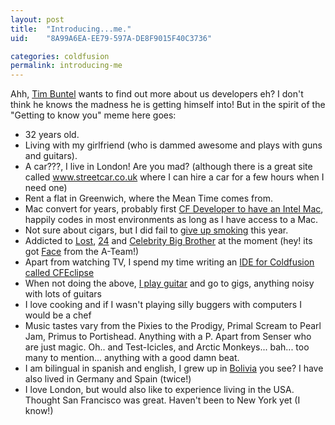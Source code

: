 ```yaml
---
layout: post
title:  "Introducing...me."
uid:	"8A99A6EA-EE79-597A-DE8F9015F40C3736"

categories: coldfusion
permalink: introducing-me
---
```

Ahh, <a href="http://www.buntel.com/blog/">Tim Buntel</a> wants to find out more about us developers eh? I don't think he knows the madness he is getting himself into! But in the spirit of the "Getting to know you" meme here goes:

<ul>
	
<li> 32 years old.
<li> Living with my girlfriend (who is dammed awesome and plays with guns and guitars).
<li> A car???, I live in London! Are you mad? (although there is a great site called <a href="http://www.streetcar.co.uk/">www.streetcar.co.uk</a> where I can hire a car for a few hours when I need one)
<li> Rent a flat in Greenwich, where the Mean Time comes from.
<li> Mac convert for years, probably first <a href="http://www.markdrew.co.uk/blog/index.cfm/2006/3/17/MacBook-Pro-on-its-way">CF Developer to have an Intel Mac</a>, happily codes in most environments as long as I have access to a Mac.
<li> Not sure about cigars, but I did fail to <a href="http://www.markdrew.co.uk/blog/index.cfm/2007/1/2/I-QUIT">give up smoking</a> this year.
<li> Addicted to <a href="http://abc.go.com/primetime/lost/index">Lost</a>, <a href="http://www.fox.com/24/">24</a> and <a href="http://www.channel4.com/bigbrother/index.jsp">Celebrity Big Brother</a> at the moment (hey! its got <a href="http://www.channel4.com/bigbrother/housemates/housemate_news.jsp?id=15">Face</a> from the A-Team!)
<li> Apart from watching TV, I spend my time writing an <a href="http://www.cfeclipse.org/">IDE for Coldfusion called CFEclipse</a>
<li> When not doing the above, <a href="http://www.markdrew.co.uk/blog/page.cfm/music">I play guitar</a> and go to gigs, anything noisy with lots of guitars
<li> I love cooking and if I wasn't playing silly buggers with computers I would be a chef
<li> Music tastes vary from the Pixies to the Prodigy, Primal Scream to Pearl Jam, Primus to Portishead. Anything with a P. Apart from Senser who are just magic. Oh.. and Test-Icicles, and Arctic Monkeys...  bah... too many to mention... anything with a good damn beat.
<li> I am bilingual in spanish and english, I grew up in <a href="https://www.cia.gov/cia/publications/factbook/geos/bl.html">Bolivia</a> you see? I have also lived in Germany and Spain (twice!)
<li> I love London, but would also like to experience living in the USA. Thought San Francisco was great. Haven't been to New York yet (I know!)

</ul>